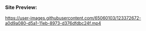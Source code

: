 ### Site Preview:




https://user-images.githubusercontent.com/65060103/123372672-a0d9a080-d5a1-11eb-8973-d376dfdbc24f.mp4

